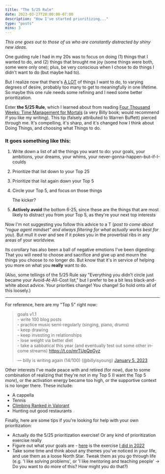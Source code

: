 ```yaml
---
title: "The 5/25 Rule"
date: 2023-03-27T20:00:00-07:00
description: "How I've started prioritizing..."
type: "posts"
mins: 3
---
```


_This one goes out to those of us who are constantly distracted by shiny new ideas._  

One guiding rule I had in my 20s was to focus on doing (1) things that I wanted to do, and (2) things that brought me joy (some things were both, some were only one); plus, be very conscious when I chose to do things I didn't want to do (but maybe had to). 

But I realize now that there's [A LOT](https://twitter.com/billyisyoung/status/1338707210914893827) of things I want to do, to varying degrees of desire, probably too many to get to meaningfully in one lifetime. So maybe this one rule needs some refining and I need some better prioritization. 

Enter **the 5/25 Rule**, which I learned about from reading [Four Thousand Weeks: Time Management for Mortals](https://www.goodreads.com/book/show/54785515-four-thousand-weeks) (a very Billy book; would recommend if you like my writing). This tip (falsely attributed to Warren Buffett)  pierced through me. It's compelling, it's sharp, and it's changed how I think about Doing Things, and choosing what Things to do.

### It goes something like this:

1.  Write down a list of all the things you want to do: your goals, your ambitions, your dreams, your whims, your never-gonna-happen-but-if-I-coulds  

2. Prioritize that list down to your Top 25  

3. Prioritize that list again down your Top 5  

4. Circle your Top 5, and focus on those things  
    
    The kicker?

5. **Actively avoid** the bottom 6-25, since these are the things that are most likely to distract you from your Top 5, as they're your next top interests

Now I'm not suggesting you follow this advice to a T (_post to come about "rogue agent mindset" and always filtering for what actually works best for you_). But mull it over and see if it pokes you in the proverbial ribs in any areas of your worldview.

Its corollary has also been a ball of negative emotions I've been digesting: That you will need to choose and sacrifice and give up and mourn the things you choose to no longer do. But know that it's in service of helping you more on what you **really** want to do. 

(Also, some tellings of the 5/25 Rule say "Everything you didn’t circle just became your Avoid-At-All-Cost list," but I prefer to be a bit less black-and-white about advice. Your priorities change! You change! So hold onto all of this loosely.)

<hr>

For reference, here are my "Top 5" right now:

<blockquote class="twitter-tweet"><p lang="en" dir="ltr">goals v1.1<br>- write 100 blog posts<br>- practice music semi-regularly (singing, piano, drums)<br>- keep drawing<br>- keep investing in relationships<br>- lose weight via better diet<br>- take a sabbatical this year (and eventually test out some other income streams) <a href="https://t.co/mrTUpQpGyz">https://t.co/mrTUpQpGyz</a></p>&mdash; billy is writing again (14/100) (@billyisyoung) <a href="https://twitter.com/billyisyoung/status/1610796791150125058?ref_src=twsrc%5Etfw">January 5, 2023</a></blockquote> <script async src="https://platform.twitter.com/widgets.js" charset="utf-8"></script>

Other interests I've made peace with and retired (for now), due to some combination of realizing that they're not in my Top 5 (I want the Top 5 _more_), or the activation energy became too high, or the supportive context is no longer there. These include:  

* A cappella
* Tennis
* [Climbing Ranked in Valorant](https://twitter.com/billyisyoung/status/1399417692726063110)
* Hunting out good restaurants

Finally, here are some tips if you're looking for help with your own prioritization:

* Actually do the 5/25 prioritization exercise! Or any kind of prioritization exercise really
* Figure out what your goals are - [here](https://interintellect.com/salon/goal-crafting-foundations-dreaming-big/) is the exercise [I did in 2022](https://twitter.com/billyisyoung/status/1477748284521390082)
* Take some time and think about any themes you've noticed in your life, and use them as a loose North Star. Tweak them as you go through life  
(e.g. 'I like solving problems', or 'I like mentoring and teaching people' -> Do you want to do more of this? How might you do that?)
